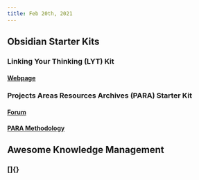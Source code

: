 ```yaml
---
title: Feb 20th, 2021
---
```


## Obsidian Starter Kits
### Linking Your Thinking (LYT) Kit
#### [Webpage](https://www.linkingyourthinking.com/lyt-kit)
### Projects Areas Resources Archives (PARA) Starter Kit
#### [Forum](https://forum.obsidian.md/t/para-starter-kit/223)
#### [PARA Methodology](https://fortelabs.co/blog/para/)
## Awesome Knowledge Management
### []{}
